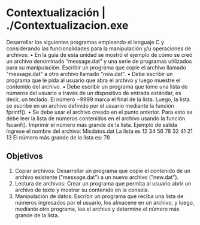 # Contextualización | ./Contextualizacion.exe
Desarrollar los siguientes programas empleando el lenguaje C y considerando las funcionalidades para la manipulación y/u operaciones de archivos: 
•	En la guía de esta unidad se mostró el ejemplo de cómo se creó un archivo denominado “message.dat” y una serie de programas utilizados para su manipulación. Escribir un programa que copie el archivo llamado "message.dat" a otro archivo llamado "new.dat". 
•	Debe escribir un programa que le pida al usuario que abra el archivo y luego muestre el contenido del archivo. 
•	Debe escribir un programa que tome una lista de números del usuario a través de un dispositivo de entrada estándar, es decir, un teclado. El número −9999 marca el final de la lista. Luego, la lista se escribe en un archivo definido por el usuario mediante la función fprintf(). 
•	Se debe usar el archivo creado en el punto anterior. Para esto se debe leer la lista de números contenidos en el archivo usando la función fscanf(). Imprimir el número más grande de la lista.
Ejemplo de salida
Ingrese el nombre del archivo: Misdatos.dat
La lista es 12 34 56 78 32 41 21 13 
El número más grande de la lista es: 78

## Objetivos
1.	Copiar archivos: Desarrollar un programa que copie el contenido de un archivo existente ("message.dat") a un nuevo archivo ("new.dat").
2.	Lectura de archivos: Crear un programa que permita al usuario abrir un archivo de texto y mostrar su contenido en la consola.
3.	Manipulación de datos: Escribir un programa que reciba una lista de números ingresados por el usuario, los almacene en un archivo, y luego, mediante otro programa, lea el archivo y determine el número más grande de la lista.
